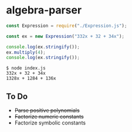 # algebra-parser

``` javascript
const Expression = require("./Expression.js");

const ex = new Expression("332x + 32 + 34x");

console.log(ex.stringify());
ex.multiply(4);
console.log(ex.stringify());
```

```
$ node index.js
332x + 32 + 34x
1328x + 1284 + 136x
```

## To Do

* ~~Parse positive polynomials~~
* ~~Factorize numeric constants~~
* Factorize symbolic constants
